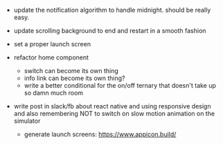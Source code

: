 * update the notification algorithm to handle midnight. should be really easy.

* update scrolling background to end and restart in a smooth fashion

* set a proper launch screen

* refactor home component
  * switch can become its own thing
  * info link can become its own thing?
  * write a better conditional for the on/off ternary that doesn't take up so damn much room



* write post in slack/fb about react native and using responsive design and also remembering NOT to switch on slow motion animation on the simulator
  * generate launch screens: https://www.appicon.build/
